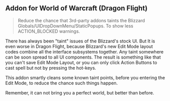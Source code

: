Addon for World of Warcraft (Dragon Flight)
--

> Reduce the chance that 3rd-party addons taints the Blizzard Globals/UIDropDownMenu/StaticPopups. To show less ACTION_BLOCKED warnings.

There has always been "taint" issues of the Blizzard's stock UI. But It is even worse in Dragon Flight, because Blizzard's new Edit Mode layout codes combine all the interface subsystems together. Any taint somewhere can be soon spread to all UI components. The result is something like that you can't save Edit Mode Layout, or you can only click Action Buttons to cast spell but not by pressing the hot-keys.

This addon smartly cleans some known taint points, before you entering the Edit Mode, to reduce the chance such things happen.

Remember, it can not bring you a perfect world, but better than before.
